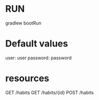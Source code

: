 # RUN
gradlew bootRun

# Default values
user: user
password: password

# resources
GET /habits
GET /habits/{id}
POST /habits
